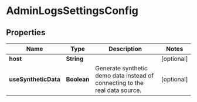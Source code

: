 

# AdminLogsSettingsConfig


## Properties

| Name | Type | Description | Notes |
|------------ | ------------- | ------------- | -------------|
|**host** | **String** |  |  [optional] |
|**useSyntheticData** | **Boolean** | Generate synthetic demo data instead of connecting to the real data source. |  [optional] |



